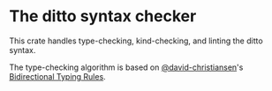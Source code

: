 # The ditto syntax checker

This crate handles type-checking, kind-checking, and linting the ditto syntax.

The type-checking algorithm is based on [@david-christiansen](https://github.com/david-christiansen)'s [Bidirectional Typing Rules][bidirectional].

[bidirectional]: https://www.davidchristiansen.dk/tutorials/bidirectional.pdf
[bidirectional impl]: https://github.com/luc-tielen/typesystem
